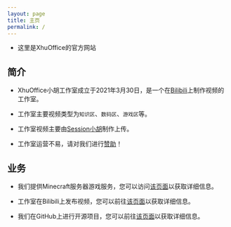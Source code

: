 ```yaml
---
layout: page
title: 主页
permalink: /
---
```


- 这里是XhuOffice的官方网站

## 简介

- XhuOffice小胡工作室成立于2021年3月30日，是一个在[Bilibili][Xhu-Go]上制作视频的工作室。

- 工作室主要视频类型为`知识区`、`数码区`、`游戏区`等。

- 工作室视频主要由[Session小胡][Session-Go]制作上传。

- 工作室运营不易，请对我们进行[赞助][Session-Charge]！

## 业务

- 我们提供Minecraft服务器游戏服务，您可以访问[该页面](./Services/MCS/ "Minecraft Server Services")以获取详细信息。

- 工作室在Bilibili上发布视频，您可以前往[该页面][Session-Go]以获取详细信息。

- 我们在GitHub上进行开源项目，您可以前往[该页面](./OpenSource/ "开源")以获取详细信息。

[Xhu-Go]: https://space.bilibili.com/662407339 "Bilibili工作室主页"
[Session-Go]: https://space.bilibili.com/645769214 "Bilibili个人主页"
[Session-Charge]: https://passport.bilibili.com/login?gourl=https%3A%2F%2Fwww.bilibili.com%2Fv%2Fpay%2Fcharge%3Fupmid%3D645769214%26upurl%3D%2F%2Fspace.bilibili.com%2F645769214%26upname%3DSession%E5%B0%8F%E8%83%A1%26upavatar%3Dhttps%3A%2F%2Fi2.hdslb.com%2Fbfs%2Fface%2F77906db03b1eefac02613de184afad03f7bc58d7.jpg%26oid%3D645769214%26otype%3Dup%26from%3Dzone "关注也行"
[Login-B]: https://passport.bilibili.com "登录Bilibili"
